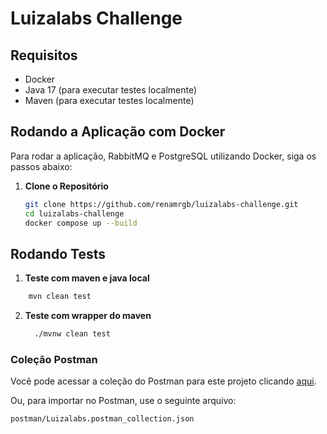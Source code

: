 # Luizalabs Challenge

## Requisitos

- Docker
- Java 17 (para executar testes localmente)
- Maven (para executar testes localmente)

## Rodando a Aplicação com Docker

Para rodar a aplicação, RabbitMQ e PostgreSQL utilizando Docker, siga os passos abaixo:

1. **Clone o Repositório**

   ```bash
   git clone https://github.com/renamrgb/luizalabs-challenge.git
   cd luizalabs-challenge
   docker compose up --build
    ```
## Rodando Tests
1. **Teste com maven e java local**
  ```bash
      mvn clean test
   ```
2. **Teste com wrapper do maven**
    ```bash
      ./mvnw clean test
   ```
### Coleção Postman

Você pode acessar a coleção do Postman para este projeto clicando [aqui](./postman/Luizalabs.postman_collection.json).

Ou, para importar no Postman, use o seguinte arquivo:

`postman/Luizalabs.postman_collection.json`
